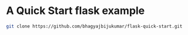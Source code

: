 # A Quick Start flask example

```sh
git clone https://github.com/bhagyajbijukumar/flask-quick-start.git
```
